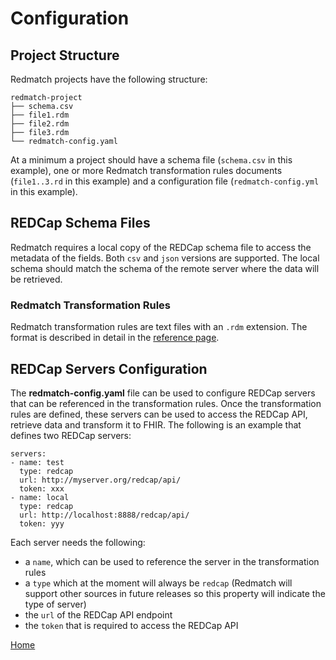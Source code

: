 # Configuration

## Project Structure

Redmatch projects have the following structure:

```
redmatch-project
├── schema.csv
├── file1.rdm
├── file2.rdm
├── file3.rdm
└── redmatch-config.yaml
```

At a minimum a project should have a schema file (`schema.csv` in this example), one or more Redmatch transformation rules documents (`file1..3.rd` in this example) and a configuration file (`redmatch-config.yml` in this example).

## REDCap Schema Files

Redmatch requires a local copy of the REDCap schema file to access the metadata of the fields. Both `csv` and `json` versions are supported. The local schema should match the schema of the remote server where the data will be retrieved.

### Redmatch Transformation Rules

Redmatch transformation rules are text files with an `.rdm` extension. The format is described in detail in the [reference page](./reference.md).

## REDCap Servers Configuration

The __redmatch-config.yaml__ file can be used to configure REDCap servers that can be referenced in the transformation rules. Once the transformation rules are defined, these servers can be used to access the REDCap API, retrieve data and transform it to FHIR. The following is an example that defines two REDCap servers:

```
servers:
- name: test
  type: redcap
  url: http://myserver.org/redcap/api/
  token: xxx
- name: local
  type: redcap
  url: http://localhost:8888/redcap/api/
  token: yyy
```

Each server needs the following:
 - a `name`, which can be used to reference the server in the transformation rules
 - a `type` which at the moment will always be `redcap` (Redmatch will support other sources in future releases so this property will indicate the type of server)
 - the `url` of the REDCap API endpoint
 - the `token` that is required to access the REDCap API

[Home](./index.html)


